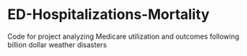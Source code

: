 # ED-Hospitalizations-Mortality
Code for project analyzing Medicare utilization and outcomes following billion dollar weather disasters
